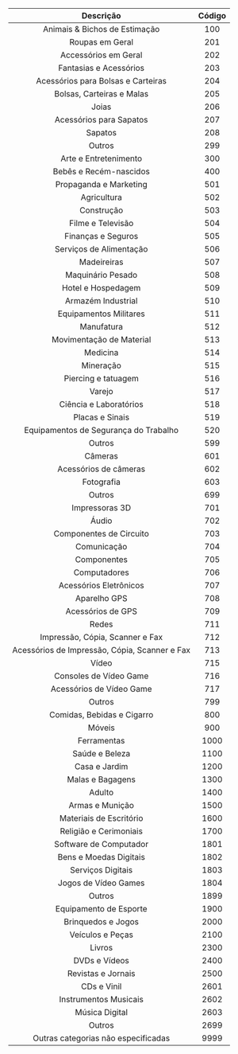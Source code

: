 Descrição | Código
:-------: | :--------:
Animais & Bichos de Estimação |	100
Roupas em Geral |	201
Accessórios em Geral |	202
Fantasias e Acessórios |	203
Acessórios para Bolsas e Carteiras |	204
Bolsas, Carteiras e Malas |	205
Joias |	206
Acessórios para Sapatos |	207
Sapatos |	208
Outros |	299
Arte e Entretenimento |	300
Bebês e Recém-nascidos |	400
Propaganda e Marketing| 	501
Agricultura| 	502
Construção |	503
Filme e Televisão |	504
Finanças e Seguros |	505
Serviços de Alimentação |	506
Madeireiras| 	507
Maquinário Pesado |	508
Hotel e Hospedagem |	509
Armazém Industrial |	510
Equipamentos Militares 	|511
Manufatura 	|512
Movimentação de Material |	513
Medicina |	514
Mineração |	515
Piercing e tatuagem |	516
Varejo |	517
Ciência e Laboratórios |	518
Placas e Sinais |	519
Equipamentos de Segurança do Trabalho |	520
Outros |	599	
Câmeras |	601
Acessórios de câmeras |	602
Fotografia 	|603
Outros| 	699
Impressoras 3D |	701
Áudio |	702
Componentes de Circuito |	703
Comunicação |	704
Componentes |	705
Computadores |	706
Acessórios Eletrônicos| 	707
Aparelho GPS |	708
Acessórios de GPS |	709
Redes 	|711
Impressão, Cópia, Scanner e Fax |	712
Acessórios de Impressão, Cópia, Scanner e Fax |	713
Vídeo 	|715
Consoles de Vídeo Game| 	716
Acessórios de Vídeo Game |	717
Outros |	799
Comidas, Bebidas e Cigarro 	|800
Móveis |	900
Ferramentas 	|1000
Saúde e Beleza |	1100
Casa e Jardim 	|1200
Malas e Bagagens 	|1300
Adulto |	1400
Armas e Munição 	|1500
Materiais de Escritório |	1600
Religião e Cerimoniais| 	1700
Software de Computador |	1801
Bens e Moedas Digitais |	1802
Serviços Digitais 	|1803
Jogos de Vídeo Games |	1804
Outros |	1899
Equipamento de Esporte |	1900
Brinquedos e Jogos |	2000
Veículos e Peças |	2100
Livros| 	2300
DVDs e Vídeos |	2400
Revistas e Jornais |	2500
CDs e Vinil |	2601
Instrumentos Musicais |	2602
Música Digital |	2603
Outros |	2699
Outras categorias não especificadas |	9999
